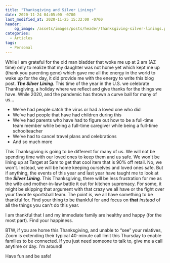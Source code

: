 ```yaml
---
title: "Thanksgiving and Silver Linings"
date: 2020-11-24 04:05:00 -0700
last_modified_at: 2020-11-25 15:32:00 -0700
header:
    og_image: /assets/images/posts/header/thanksgiving-silver-linings.png
categories:
  - Articles
tags:
  - Personal
---
```

While I am grateful for the old man bladder that woke me up at 2 am (AZ time) only to realize that my daughter was not home yet which kept me up (thank you parenting gene) which gave me all the energy in the world to wake up for the day, it did provide me with the energy to write this blog post. ***The Silver Lining***. This time of the year in the U.S. we celebrate Thanksgiving, a holiday where we reflect and give thanks for the things we have. While 2020, and the pandemic has thrown a curve ball for many of us…

- We've had people catch the virus or had a loved one who did
- We've had people that have had children during this
- We've had parents who have had to figure out how to be a full-time team member while being a full-time caregiver while being a full-time schoolteacher
- We've had to cancel travel plans and celebrations
- And so much more

This Thanksgiving is going to be different for many of us. We will not be spending time with our loved ones to keep them and us safe. We won't be lining up at Target at 5am to get that cool item that is 90% off retail. No, we won't. Instead, we will be home keeping ourselves and loved ones safe. But if anything, the events of this year and last year have taught me to look at the ***Silver Lining***. This Thanksgiving, there will be less frustration for me as the wife and mother-in-law battle it out for kitchen supremacy. For some, it might be skipping that argument with that crazy we all have or the fight over your favorite sportsball team. The point is, we all have something to be thankful for. Find your thing to be thankful for and focus on **that** *instead* of all the things you can't do this year.

I am thankful that I and my immediate family are healthy and happy (for the most part). Find your happiness.

BTW, if you are home this Thanksgiving, and unable to “see” your relatives, Zoom is extending their typical 40-minute call limit this Thursday to enable families to be connected. If you just need someone to talk to, give me a call anytime or day. I'm around!

Have fun and be safe!
